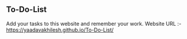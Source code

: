 ## To-Do-List
Add your tasks to this website and remember your work.
Website URL :- https://yaadavakhilesh.github.io/To-Do-List/
